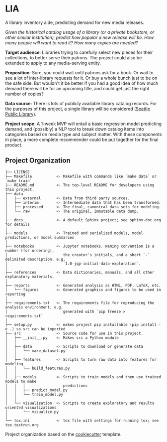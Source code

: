 # LIA

A library inventory aide, predicting demand for new media releases.

_Given the historical catalog usage of a library (or a private bookstore, or other similar institution), predict how popular a new release will be. How many people will want to read it? How many copies are needed?_

**Target audience**: Libraries trying to carefully select new pieces for their collections, to better serve their patrons. The project could also be extended to apply to any media-serving entity.

**Proposition**: Sure, you could wait until patrons ask for a book. Or wait to see a lot of inter-library requests for it. Or buy a whole bunch just to be on the safe side. But wouldn't it be better if you had a good idea of how much demand there will be for an upcoming title, and could get just the right number of copies?

**Data source**: There is lots of publicly available library catalog records. For the purposes of this project, a single library will be considered ([Seattle Public Library](https://data.seattle.gov/Community/Checkouts-By-Title-Data-Lens/5src-czff)).

**Project scope**: A 1-week MVP will entail a basic regression model predicting demand, and (possibly) a NLP tool to break down catalog items into categories based on media type and subject matter. With these components in place, a more complete recommender could be put together for the final product.

## Project Organization

    ├── LICENSE
    ├── Makefile           <- Makefile with commands like `make data` or `make train`
    ├── README.md          <- The top-level README for developers using this project.
    ├── data
    │   ├── external       <- Data from third party sources.
    │   ├── interim        <- Intermediate data that has been transformed.
    │   ├── processed      <- The final, canonical data sets for modeling.
    │   └── raw            <- The original, immutable data dump.
    │
    ├── docs               <- A default Sphinx project; see sphinx-doc.org for details
    │
    ├── models             <- Trained and serialized models, model predictions, or model summaries
    │
    ├── notebooks          <- Jupyter notebooks. Naming convention is a number (for ordering),
    │                         the creator's initials, and a short `-` delimited description, e.g.
    │                         `1.0-jqp-initial-data-exploration`.
    │
    ├── references         <- Data dictionaries, manuals, and all other explanatory materials.
    │
    ├── reports            <- Generated analysis as HTML, PDF, LaTeX, etc.
    │   └── figures        <- Generated graphics and figures to be used in reporting
    │
    ├── requirements.txt   <- The requirements file for reproducing the analysis environment, e.g.
    │                         generated with `pip freeze > requirements.txt`
    │
    ├── setup.py           <- makes project pip installable (pip install -e .) so src can be imported
    ├── src                <- Source code for use in this project.
    │   ├── __init__.py    <- Makes src a Python module
    │   │
    │   ├── data           <- Scripts to download or generate data
    │   │   └── make_dataset.py
    │   │
    │   ├── features       <- Scripts to turn raw data into features for modeling
    │   │   └── build_features.py
    │   │
    │   ├── models         <- Scripts to train models and then use trained models to make
    │   │   │                 predictions
    │   │   ├── predict_model.py
    │   │   └── train_model.py
    │   │
    │   └── visualization  <- Scripts to create exploratory and results oriented visualizations
    │       └── visualize.py
    │
    └── tox.ini            <- tox file with settings for running tox; see tox.testrun.org

Project organization based on the [cookiecutter](https://drivendata.github.io/cookiecutter-data-science/) template.
